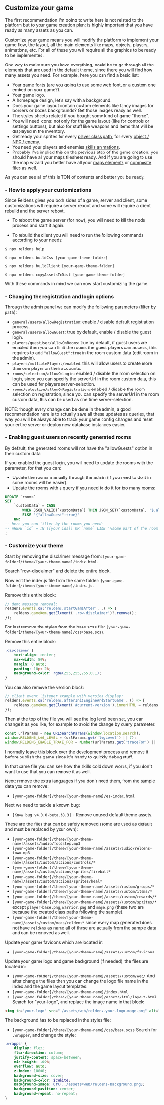 ## Customize your game

The first recommendation I'm going to write here is not related to the platform but to your game creation plan:
is highly important that you have ready as many assets as you can.

Customize your game means you will modify the platform to implement your game flow, the layout, all the main elements like maps, objects, players, animations, etc. For all of these you will require all the graphics to be ready to be implemented.

One way to make sure you have everything, could be to go through all the elements that are used in the default theme, since there you will find how many assets you need.
For example, here you can find a basic list:
- Your game fonts (are you going to use some web font, or a custom one embed on your game?).
- Your game logo.
- A homepage design, let's say with a background.
- Does your game layout contain custom elements like fancy images for borders or boxes backgrounds? Get those images ready as well.
- The styles sheets related if you bought some kind of game "theme".
- You will need icons: not only for the game layout (like for controls or settings buttons), but also for stuff like weapons and items that will be displayed in the inventory.
- Get ready your sprites for every [player class path](assets/player-sprite.md), for every [object / NPC / enemy](assets/object-sprite.md).
- You need your players and enemies [skills animations](assets/skill-sprite.md).
- Probably I've implied this on the previous step of the game creation: you should have all your maps tilesheet ready. And if you are going to use the map wizard you better have all your [maps elements](generators/maps-elements.md) or [composite files](generators/map-composite-file.md) as well.

As you can see all of this is TON of contents and better you be ready.


### - How to apply your customizations

Since Reldens gives you both sides of a game, server and client, some customizations will require a server reboot and some will require a client rebuild and the server reboot.

- To reboot the game server (for now), you will need to kill the node process and start it again.

- To rebuild the client you will need to run the following commands according to your needs:

```
$ npx reldens help

$ npx reldens buildCss [your-game-theme-folder]

$ npx reldens buildClient [your-game-theme-folder]

$ npx reldens copyAssetsToDist [your-game-theme-folder]
```

With these commands in mind we can now start customizing the game.

### - Changing the registration and login options

Through the admin panel we can modify the following parameters (filter by `path`):

- `general/users/allowRegistration`: enable / disable default registration process.
- `general/users/allowGuest`: true by default, enable / disable the guest login.
- `players/guestUser/allowOnRooms`: true by default, if guest users are enabled then you can limit the rooms the guest players can access, this requires to add `"allowGuest":true` in the room custom data (edit room in the admin). 
- `players/multiplePlayers/enabled`: this will allow users to create more than one player on their accounts.
- `rooms/selection/allowOnLogin`: enabled / disable the room selection on login, since you can specify the serverUrl in the room custom data, this can be used for players server-selection.
- `rooms/selection/allowOnRegistration`: enabled / disable the room selection on registration, since you can specify the serverUrl in the room custom data, this can be used as one time server-selection.

NOTE: though every change can be done in the admin, a good recommendation here is to actually save all these updates as queries, that way you will be always able to track your game config changes and reset your entire server or deploy new database instances easier.  


### - Enabling guest users on recently generated rooms

By default, the generated rooms will not have the "allowGuests" option in their custom data.

If you enabled the guest login, you will need to update the rooms with the parameter, for that you can:
- Update the rooms manually through the admin (if you need to do it in some rooms will be easier).
- Update the rooms with a query if you need to do it for too many rooms:
```sql
UPDATE `rooms`
SET 
    `customData` = CASE
        WHEN JSON_VALID(`customData`) THEN JSON_SET(`customData`, '$.allowGuest', TRUE)
        ELSE '{"allowGuest":true}'
    END
-- here you can filter by the rooms you need:
-- WHERE `id` = IN ([your ids]) OR `name` LIKE '%some part of the room name%'
;
```

### - Customize your theme

Start by removing the disclaimer message from: `[your-game-folder]/theme/[your-theme-name]/index.html`.

Search "row-disclaimer" and delete the entire block.

Now edit the index.js file from the same folder: `[your-game-folder]/theme/[your-theme-name]/index.js`.

Remove this entire block:
```js
// demo message removal:
reldens.events.on('reldens.startGameAfter', () => {
    reldens.gameDom.getElement('.row-disclaimer')?.remove();
});
```

For last remove the styles from the base.scss file: `[your-game-folder]/theme/[your-theme-name]/css/base.scss`.

Remove this entire block:
```scss
.disclaimer {
    text-align: center;
    max-width: 80%;
    margin: 0 auto;
    padding: 10px 2%;
    background-color: rgba(255,255,255,0.1);
}
```

You can also remove the version block:
```js
// client event listener example with version display:
reldens.events.on('reldens.afterInitEngineAndStartGame', () => {
    reldens.gameDom.getElement('#current-version').innerHTML = reldens.config.client.gameEngine.version+' -';
});
```

Then at the top of the file you will see the log level been set, you can change it as you like, for example to avoid the change by query parameter. 
```js
const urlParams = new URLSearchParams(window.location.search);
window.RELDENS_LOG_LEVEL = (urlParams.get('logLevel') || 7);
window.RELDENS_ENABLE_TRACE_FOR = Number(urlParams.get('traceFor') || 'emergency,alert,critical');
```

I normally leave this block over the development process and remove it before publish the game since it's handy to quickly debug stuff.

In that same file you can see how the skills cold down works, if you don't want to use that you can remove it as well.

Next: remove the extra languages if you don't need them, from the sample data you can remove:
- `[your-game-folder]/theme/[your-theme-name]/es-index.html`

Next we need to tackle a known bug: 
- `[Know bug v4.0.0-beta.38.3]` - Remove unused default theme assets.

These are the files that can be safely removed (some are used as default and must be replaced by your own):
- `[your-game-folder]/theme/[your-theme-name]/assets/audio/footstep.mp3`
- `[your-game-folder]/theme/[your-theme-name]/assets/audio/reldens-town.mp3`
- `[your-game-folder]/theme/[your-theme-name]/assets/custom/actions/controls/*`
- `[your-game-folder]/theme/[your-theme-name]/assets/custom/actions/sprites/fireball*`
- `[your-game-folder]/theme/[your-theme-name]/assets/custom/actions/sprites/heal*`
- `[your-game-folder]/theme/[your-theme-name]/assets/custom/groups/*`
- `[your-game-folder]/theme/[your-theme-name]/assets/custom/items/*`
- `[your-game-folder]/theme/[your-theme-name]/assets/custom/rewards/*`
- `[your-game-folder]/theme/[your-theme-name]/assets/custom/sprites/*` except `player-base.png`, `warrior.png` and `mage.png` (these two are because the created class paths following the sample).
- `[your-game-folder]/theme/[your-theme-name]/assets/custom/maps/reldens*` since every map generated does not have `reldens` as name all of these are actually from the sample data and can be removed as well.

Update your game favicons which are located in:
- `[your-game-folder]/theme/[your-theme-name]/assets/custom/favicons`

Update your game logo and game background (if needed), the files are located in:
- `[your-game-folder]/theme/[your-theme-name]/assets/custom/web/`
And after change the files then you can change the logo file name in the index and the game layout templates:
- `[your-game-folder]/theme/[your-theme-name]/index.html`
- `[your-game-folder]/theme/[your-theme-name]/assets/html/layout.html`
Search for "your-logo", and replace the image name in that block:
```html
<img id="your-logo" src="./assets/web/reldens-your-logo-mage.png" alt="reldens"/>
```
The background has to be replaced in the styles file:
- `[your-game-folder]/theme/[your-theme-name]/css/base.scss`
Search for `.wrapper`, and change the style:
```scss
.wrapper {
    display: flex;
    flex-direction: column;
    justify-content: space-between;
    min-height: 100%;
    overflow: auto;
    z-index: 10000;
    background-size: cover;
    background-color: $cWhite;
    background-image: url(../assets/web/reldens-background.png);
    background-position: center;
    background-repeat: no-repeat;
}
```
